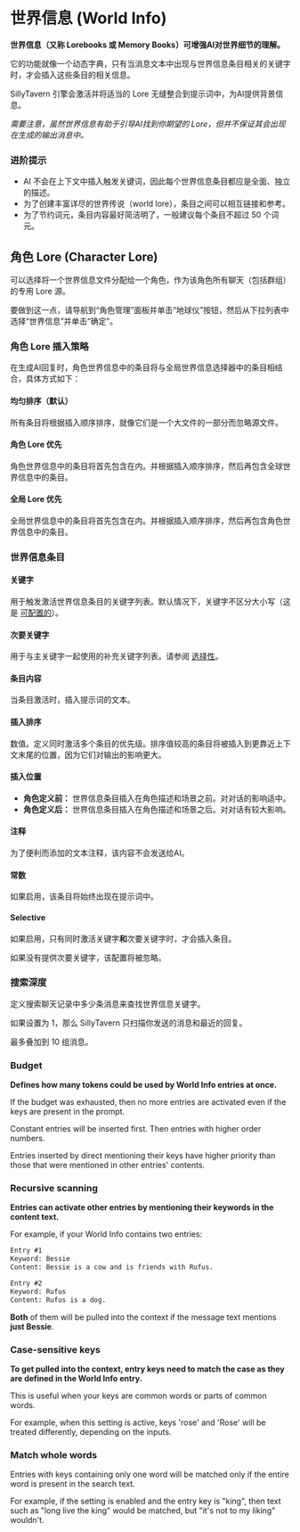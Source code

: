 # 世界信息 (World Info)

**世界信息（又称 Lorebooks 或 Memory Books）可增强AI对世界细节的理解。**

它的功能就像一个动态字典，只有当消息文本中出现与世界信息条目相关的关键字时，才会插入这些条目的相关信息。

SillyTavern 引擎会激活并将适当的 Lore 无缝整合到提示词中，为AI提供背景信息。

*需要注意，虽然世界信息有助于引导AI找到你期望的 Lore，但并不保证其会出现在生成的输出消息中。*

### 进阶提示

* AI 不会在上下文中插入触发关键词，因此每个世界信息条目都应是全面、独立的描述。
* 为了创建丰富详尽的世界传说（world lore），条目之间可以相互链接和参考。
* 为了节约词元，条目内容最好简洁明了，一般建议每个条目不超过 50 个词元。

## 角色 Lore (Character Lore)

可以选择将一个世界信息文件分配给一个角色，作为该角色所有聊天（包括群组）的专用 Lore 源。

要做到这一点，请导航到“角色管理”面板并单击“地球仪”按钮，然后从下拉列表中选择“世界信息”并单击“确定”。

### 角色 Lore 插入策略

在生成AI回复时，角色世界信息中的条目将与全局世界信息选择器中的条目相结合，具体方式如下：

#### 均匀排序（默认）

所有条目将根据插入顺序排序，就像它们是一个大文件的一部分而忽略源文件。

#### 角色 Lore 优先

角色世界信息中的条目将首先包含在内。并根据插入顺序排序，然后再包含全球世界信息中的条目。

#### 全局 Lore 优先

全局世界信息中的条目将首先包含在内。并根据插入顺序排序，然后再包含角色世界信息中的条目。

### 世界信息条目

#### 关键字

用于触发激活世界信息条目的关键字列表。默认情况下，关键字不区分大小写（这是 [可配置的](#casesensitivekeys)）。

#### 次要关键字

用于与主关键字一起使用的补充关键字列表。请参阅 [选择性](#selective)。

#### 条目内容

当条目激活时，插入提示词的文本。

#### 插入排序

数值。定义同时激活多个条目的优先级。排序值较高的条目将被插入到更靠近上下文末尾的位置，因为它们对输出的影响更大。

#### 插入位置

* **角色定义前：** 世界信息条目插入在角色描述和场景之前。对对话的影响适中。
* **角色定义后：** 世界信息条目插入在角色描述和场景之后。对对话有较大影响。

#### 注释

为了便利而添加的文本注释，该内容不会发送给AI。

#### 常数

如果启用，该条目将始终出现在提示词中。

#### Selective

如果启用，只有同时激活关键字**和**次要关键字时，才会插入条目。

如果没有提供次要关键字，该配置将被忽略。

### 搜索深度

定义搜索聊天记录中多少条消息来查找世界信息关键字。

如果设置为 1，那么 SillyTavern 只扫描你发送的消息和最近的回复。

最多叠加到 10 组消息。

### Budget

**Defines how many tokens could be used by World Info entries at once.**

If the budget was exhausted, then no more entries are activated even if the keys are present in the prompt.

Constant entries will be inserted first. Then entries with higher order numbers.

Entries inserted by direct mentioning their keys have higher priority than those that were mentioned in other entries' contents.

### Recursive scanning

**Entries can activate other entries by mentioning their keywords in the content text.**

For example, if your World Info contains two entries:

```txt
Entry #1
Keyword: Bessie
Content: Bessie is a cow and is friends with Rufus.
```

```txt
Entry #2
Keyword: Rufus
Content: Rufus is a dog.
```

**Both** of them will be pulled into the context if the message text mentions **just Bessie**.

### Case-sensitive keys

**To get pulled into the context, entry keys need to match the case as they are defined in the World Info entry.**

This is useful when your keys are common words or parts of common words.

For example, when this setting is active, keys 'rose' and 'Rose' will be treated differently, depending on the inputs.

### Match whole words

Entries with keys containing only one word will be matched only if the entire word is present in the search text.

For example, if the setting is enabled and the entry key is "king", then text such as "long live the king" would be matched, but "it's not to my liking" wouldn't.
